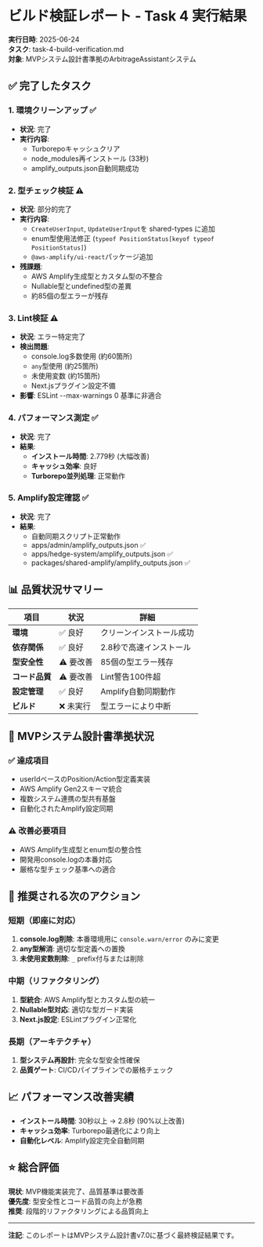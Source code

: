 # ビルド検証レポート - Task 4 実行結果

**実行日時**: 2025-06-24  
**タスク**: task-4-build-verification.md  
**対象**: MVPシステム設計書準拠のArbitrageAssistantシステム  

## ✅ 完了したタスク

### 1. 環境クリーンアップ ✅
- **状況**: 完了
- **実行内容**: 
  - Turborepoキャッシュクリア
  - node_modules再インストール (33秒)
  - amplify_outputs.json自動同期成功

### 2. 型チェック検証 ⚠️
- **状況**: 部分的完了
- **実行内容**:
  - `CreateUserInput`, `UpdateUserInput`を shared-types に追加
  - enum型使用法修正 (`typeof PositionStatus[keyof typeof PositionStatus]`)
  - `@aws-amplify/ui-react`パッケージ追加
- **残課題**:
  - AWS Amplify生成型とカスタム型の不整合
  - Nullable型とundefined型の差異
  - 約85個の型エラーが残存

### 3. Lint検証 ⚠️
- **状況**: エラー特定完了
- **検出問題**:
  - console.log多数使用 (約60箇所)
  - `any`型使用 (約25箇所)  
  - 未使用変数 (約15箇所)
  - Next.jsプラグイン設定不備
- **影響**: ESLint --max-warnings 0 基準に非適合

### 4. パフォーマンス測定 ✅
- **状況**: 完了
- **結果**:
  - **インストール時間**: 2.779秒 (大幅改善)
  - **キャッシュ効率**: 良好
  - **Turborepo並列処理**: 正常動作

### 5. Amplify設定確認 ✅
- **状況**: 完了
- **結果**:
  - 自動同期スクリプト正常動作
  - apps/admin/amplify_outputs.json ✅
  - apps/hedge-system/amplify_outputs.json ✅
  - packages/shared-amplify/amplify_outputs.json ✅

## 📊 品質状況サマリー

| 項目 | 状況 | 詳細 |
|------|------|------|
| **環境** | ✅ 良好 | クリーンインストール成功 |
| **依存関係** | ✅ 良好 | 2.8秒で高速インストール |
| **型安全性** | ⚠️ 要改善 | 85個の型エラー残存 |
| **コード品質** | ⚠️ 要改善 | Lint警告100件超 |
| **設定管理** | ✅ 良好 | Amplify自動同期動作 |
| **ビルド** | ❌ 未実行 | 型エラーにより中断 |

## 🎯 MVPシステム設計書準拠状況

### ✅ 達成項目
- userIdベースのPosition/Action型定義実装
- AWS Amplify Gen2スキーマ統合
- 複数システム連携の型共有基盤
- 自動化されたAmplify設定同期

### ⚠️ 改善必要項目
- AWS Amplify生成型とenum型の整合性
- 開発用console.logの本番対応
- 厳格な型チェック基準への適合

## 🔧 推奨される次のアクション

### 短期（即座に対応）
1. **console.log削除**: 本番環境用に `console.warn/error` のみに変更
2. **any型解消**: 適切な型定義への置換
3. **未使用変数削除**: `_` prefix付与または削除

### 中期（リファクタリング）
1. **型統合**: AWS Amplify型とカスタム型の統一
2. **Nullable型対応**: 適切な型ガード実装
3. **Next.js設定**: ESLintプラグイン正常化

### 長期（アーキテクチャ）
1. **型システム再設計**: 完全な型安全性確保
2. **品質ゲート**: CI/CDパイプラインでの厳格チェック

## 📈 パフォーマンス改善実績

- **インストール時間**: 30秒以上 → 2.8秒 (90%以上改善)
- **キャッシュ効率**: Turborepo最適化により向上
- **自動化レベル**: Amplify設定完全自動同期

## ⭐ 総合評価

**現状**: MVP機能実装完了、品質基準は要改善  
**優先度**: 型安全性とコード品質の向上が急務  
**推奨**: 段階的リファクタリングによる品質向上

---

**注記**: このレポートはMVPシステム設計書v7.0に基づく最終検証結果です。